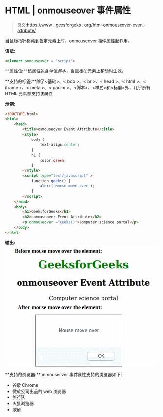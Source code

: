 # HTML | onmouseover 事件属性

> 原文:[https://www . geesforgeks . org/html-onmouseover-event-attribute/](https://www.geeksforgeeks.org/html-onmouseover-event-attribute/)

当鼠标指针移动到指定元素上时，onmouseover 事件属性起作用。

**语法:**

```html
<element onmouseover = "script">
```

**属性值:**该属性包含单值*脚本*，当鼠标在元素上移动时生效。

**支持的标签:**除了<基础>、< bdo >、< br >、< head >、< html >、< iframe >、< meta >、< param >、<脚本>、<样式>和<标题>外，几乎所有 HTML 元素都支持该属性

**示例:**

```html
<!DOCTYPE html>
<html>
    <head>
        <title>onmouseover Event Attribute</title>
        <style>
            body {
                text-align:center;
            }
            h1 {
                color:green;
            }
        </style>
        <script type="text/javascript" >
            function geeks() {
                alert("Mouse move over");
            } 
        </script>
    </head>
    <body>
        <h1>GeeksforGeeks</h1>
        <h2>onmouseover Event Attribute</h2>
        <p onmouseover ="geeks()">Computer science portal</p>
    </body>
</html>                    
```

**输出:**
![mouse move over](img/383edd686ae328920b25fbb788814f64.png)

**支持的浏览器:**onmouseover 事件属性支持的浏览器如下:

*   谷歌 Chrome
*   微软公司出品的 web 浏览器
*   旅行队
*   火狐浏览器
*   歌剧